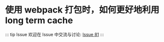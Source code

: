 # 使用 webpack 打包时，如何更好地利用 long term cache



::: tip Issue 
 欢迎在 Issue 中交流与讨论: [Issue 81](https://github.com/shfshanyue/Daily-Question/issues/81) 
:::



